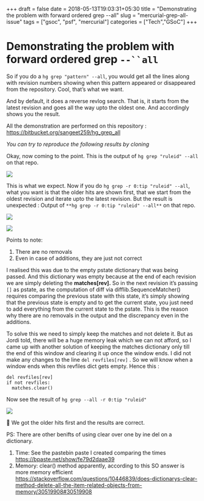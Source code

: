+++
draft = false
date = 2018-05-13T19:03:31+05:30
title = "Demonstrating the problem with forward ordered grep --all"
slug = "mercurial-grep-all-issue"
tags = ["gsoc", "psf", "mercurial"]
categories = ["Tech","GSoC"]
+++

# Demonstrating the problem with forward ordered grep ` --``all `

So if you do a `hg grep "pattern" --all`, you would get all the lines along with revision numbers showing when this pattern appeared or disappeared from the repository. Cool, that’s what we want.

And by default, it does a reverse revlog search. That is, it starts from the latest revision and goes all the way upto the oldest one. And accordingly shows you the result.

All the demonstration are performed on this repository : https://bitbucket.org/sangeet259/hg_grep_all

_You can try to reproduce the following results by cloning_

Okay, now coming to the point.
This is the output of `hg grep "ruleid" --all` on that repo.

![](https://d2mxuefqeaa7sj.cloudfront.net/s_14728F58E2C2447B974FA1CEED8D87C4B844A7A44205FE637404A4BCC53C1097_1522070989071_image.png)

This is what we expect. Now if you do `hg grep -r 0:tip "ruleid" --all`, what you want is that the older hits are shown first, that we start from the oldest revision and iterate upto the latest revision. But the result is unexpected :
Output of `**hg grep -r 0:tip "ruleid" --all**` on that repo.

![](https://d2mxuefqeaa7sj.cloudfront.net/s_14728F58E2C2447B974FA1CEED8D87C4B844A7A44205FE637404A4BCC53C1097_1522071187711_image.png)

![](https://d2mxuefqeaa7sj.cloudfront.net/s_14728F58E2C2447B974FA1CEED8D87C4B844A7A44205FE637404A4BCC53C1097_1522071203953_image.png)

Points to note:

1. There are no removals
2. Even in case of additions, they are just not correct

I realised this was due to the empty pstate dictionary that was being passed. And this dictionary was empty because at the end of each revision we are simply deleting the **matches[rev].**
So in the next revision it’s passing `[]` as pstate, as the computation of diff via difflib.SequenceMatcher() requires comparing the previous state with this state, it’s simply showing that the previous state is empty and to get the current state, you just need to add everything from the current state to the pstate. This is the reason why there are no removals in the output and the discrepancy even in the additions.

To solve this we need to simply keep the matches and not delete it. But as Jordi told, there will be a huge memory leak which we can not afford, so I came up with another solution of keeping the matches dictionary only till the end of this window and clearing it up once the window ends.
I did not make any changes to the line `del revfiles[rev]` . So we will know when a window ends when this revfiles dict gets empty.
Hence this :

    del revfiles[rev]
    if not revfiles:
      matches.clear()

Now see the result of `hg grep --all -r 0:tip "ruleid"`

![](https://d2mxuefqeaa7sj.cloudfront.net/s_14728F58E2C2447B974FA1CEED8D87C4B844A7A44205FE637404A4BCC53C1097_1522071934273_image.png)

🎉 We got the older hits first and the results are correct.

PS: There are other benifts of using clear over one by ine del on a dictionary.

1. Time: See the pastebin paste I created comparing the times
   https://bpaste.net/show/fe79d2daae39
2. Memory: clear() method apparently, according to this SO answer is more memory efficient
   https://stackoverflow.com/questions/10446839/does-dictionarys-clear-method-delete-all-the-item-related-objects-from-memory/30519908#30519908
